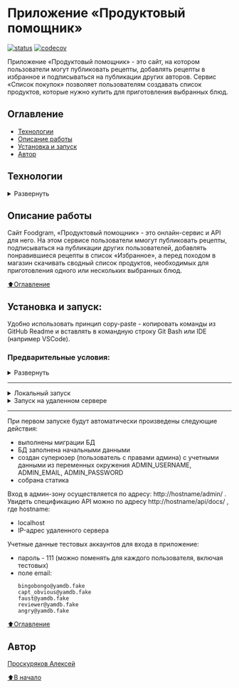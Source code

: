 # Приложение «Продуктовый помощник»
[![status](https://github.com/alexpro2022/foodgram-project-react/actions/workflows/foodgram_workflow.yml/badge.svg)](https://github.com/alexpro2022/foodgram-project-react/actions)
[![codecov](https://codecov.io/gh/alexpro2022/foodgram-project-react/branch/master/graph/badge.svg?token=4HIR16U0RJ)](https://codecov.io/gh/alexpro2022/foodgram-project-react)

Приложение «Продуктовый помощник» - это сайт, на котором пользователи могут публиковать рецепты, добавлять рецепты в избранное и подписываться на публикации других авторов. 
Сервис «Список покупок» позволяет пользователям создавать список продуктов, которые нужно купить для приготовления выбранных блюд. 


## Оглавление
- [Технологии](#технологии)
- [Описание работы](#описание-работы)
- [Установка и запуск](#установка-и-запуск)
- [Автор](#автор)



## Технологии
<details><summary>Развернуть</summary>

**Языки программирования, библиотеки и модули:**

[![Python](https://img.shields.io/badge/python-3.7%20%7C%203.8%20%7C%203.9%20%7C%203.10%20%7C%203.11-blue?logo=python)](https://www.python.org/)
[![base64](https://img.shields.io/badge/-base64-464646?logo=python)](https://docs.python.org/3/library/base64.html)
[![csv](https://img.shields.io/badge/-csv-464646?logo=python)](https://docs.python.org/3/library/csv.html)
[![os](https://img.shields.io/badge/-os-464646?logo=python)](https://docs.python.org/3/library/os.html)
[![re](https://img.shields.io/badge/-re-464646?logo=python)](https://docs.python.org/3/library/re.html)
[![shutil](https://img.shields.io/badge/-shutil-464646?logo=python)](https://docs.python.org/3/library/shutil.html)
[![sys](https://img.shields.io/badge/-sys-464646?logo=python)](https://docs.python.org/3/library/sys.html)
[![tempfile](https://img.shields.io/badge/-tempfile-464646?logo=python)](https://docs.python.org/3/library/tempfile.html)


**Фреймворк, расширения и библиотеки:**

[![Django](https://img.shields.io/badge/-Django-464646?logo=Django)](https://www.djangoproject.com/)
[![Django REST Framework](https://img.shields.io/badge/-Django%20REST%20Framework-464646?logo=drf)](https://www.django-rest-framework.org/)
[![DJoser](https://img.shields.io/badge/-DJoser-464646?logo=DJoser)](https://djoser.readthedocs.io/en/latest/)
[![django-filter](https://img.shields.io/badge/-django--filter-464646?logo=)](https://pypi.org/project/django-filter/)


**База данных:**

[![PostgreSQL](https://img.shields.io/badge/-PostgreSQL-464646?logo=PostgreSQL)](https://www.postgresql.org/)


**Тестирование:**

[![Pytest](https://img.shields.io/badge/-Pytest-464646?logo=Pytest)](https://docs.pytest.org/en/latest/)
[![Pytest-cov](https://img.shields.io/badge/-Pytest--cov-464646?logo=Pytest)](https://pytest-cov.readthedocs.io/en/latest/)
[![Coverage](https://img.shields.io/badge/-Coverage-464646?logo=Python)](https://coverage.readthedocs.io/en/latest/)


**CI/CD:**

[![GitHub_Actions](https://img.shields.io/badge/-GitHub_Actions-464646?logo=GitHub)](https://docs.github.com/en/actions)
[![docker_hub](https://img.shields.io/badge/-Docker_Hub-464646?logo=docker)](https://hub.docker.com/)
[![docker_compose](https://img.shields.io/badge/-Docker%20Compose-464646?logo=docker)](https://docs.docker.com/compose/)
[![Nginx](https://img.shields.io/badge/-NGINX-464646?logo=NGINX)](https://nginx.org/ru/)
[![gunicorn](https://img.shields.io/badge/-gunicorn-464646?logo=gunicorn)](https://gunicorn.org/)
[![Yandex.Cloud](https://img.shields.io/badge/-Yandex.Cloud-464646?logo=Yandex)](https://cloud.yandex.ru/)
[![Telegram](https://img.shields.io/badge/-Telegram-464646?logo=Telegram)](https://core.telegram.org/api)

[⬆️Оглавление](#оглавление)
</details>


## Описание работы
Сайт Foodgram, «Продуктовый помощник» - это онлайн-сервис и API для него. На этом сервисе пользователи ммогут публиковать рецепты, подписываться на публикации других пользователей, добавлять понравившиеся рецепты в список «Избранное», а перед походом в магазин скачивать сводный список продуктов, необходимых для приготовления одного или нескольких выбранных блюд.

[⬆️Оглавление](#оглавление)



## Установка и запуск:
Удобно использовать принцип copy-paste - копировать команды из GitHub Readme и вставлять в командную строку Git Bash или IDE (например VSCode).
### Предварительные условия:
<details><summary>Развернуть</summary>

Предполагается, что пользователь:
 - создал аккаунт [DockerHub](https://hub.docker.com/), если запуск будет производиться на удаленном сервере.
 - установил [Docker](https://docs.docker.com/engine/install/) и [Docker Compose](https://docs.docker.com/compose/install/) на локальной машине или на удаленном сервере, где проект будет запускаться в контейнерах. Проверить наличие можно выполнив команды:
    ```
    docker --version && docker-compose --version
    ```
</details>
<hr>
<details>
<summary>Локальный запуск</summary> 

**!!! Для пользователей Windows обязательно выполнить команду:** иначе файл start.sh при клонировании будет бракован:
```
git config --global core.autocrlf false
```

1. Клонируйте репозиторий с GitHub и введите данные для переменных окружения (значения даны для примера, но их можно оставить):
```
git clone git@github.com:alexpro2022/foodgram-React-DRF.git && \
cd foodgram-React-DRF && \
cp env_example .env && \
nano .env
```

2. Из корневой директории проекта выполните команду:
```
docker compose -f infra/local/docker-compose.yml up -d --build
```
Проект будет развернут в трех docker-контейнерах (db, web, nginx) по адресу http://localhost.

3. Остановить docker и удалить контейнеры можно командой из корневой директории проекта:
```
docker compose -f infra/local/docker-compose.yml down
```
Если также необходимо удалить тома базы данных, статики и медиа:
```
docker compose -f infra/local/docker-compose.yml down -v
```
<hr></details>

<details>
<summary>Запуск на удаленном сервере</summary>

1. Сделайте [форк](https://docs.github.com/en/get-started/quickstart/fork-a-repo) в свой репозиторий.

2. Создайте Actions.Secrets согласно списку ниже (значения указаны для примера) + переменные окружения из env_example файла:
```
PROJECT_NAME 
SECRET_KEY

CODECOV_TOKEN

DOCKERHUB_USERNAME
DOCKERHUB_PASSWORD

# Данные удаленного сервера и ssh-подключения:
HOST
USERNAME 
SSH_KEY 
PASSPHRASE

# Учетные данные Телеграм-бота для получения сообщения о успешном завершении workflow
TELEGRAM_USER_ID= 
TELEGRAM_BOT_TOKEN= 
```

3. Запустите вручную workflow, чтобы автоматически развернуть проект в трех docker-контейнерах (db, web, nginx) на удаленном сервере.
</details>
<hr>

При первом запуске будут автоматически произведены следующие действия:    
  * выполнены миграции БД
  * БД заполнена начальными данными
  * создан суперюзер (пользователь с правами админа) с учетными данными из переменных окружения ADMIN_USERNAME, ADMIN_EMAIL, ADMIN_PASSWORD
  * собрана статика 

Вход в админ-зону осуществляется по адресу: http://hostname/admin/ .
Увидеть спецификацию API можно по адресу http://hostname/api/docs/ , где hostname: 
  * localhost
  * IP-адрес удаленного сервера  

Учетные данные тестовых аккаунтов для входа в приложение:
  * пароль - 111 (можно поменять для каждого пользователя, включая тестовых)
  * поле email:
      ```
      bingobongo@yamdb.fake
      capt_obvious@yamdb.fake
      faust@yamdb.fake
      reviewer@yamdb.fake
      angry@yamdb.fake
      ```

[⬆️Оглавление](#оглавление)



## Автор
[Проскуряков Алексей](https://github.com/alexpro2022)

[⬆️В начало](#Приложение-«Продуктовый-помощник»)

